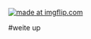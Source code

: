 <a href="https://imgflip.com/gif/2dnf2x"><img src="https://i.imgflip.com/2dnf2x.gif" title="made at imgflip.com"/></a>

#weite up
